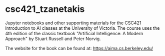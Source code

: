 # csc421_tzanetakis
Jupyter notebooks and other supporting materials for the CSC421 Introduction to AI classes at the University of Victoria. The course 
uses the 4th edition of the classic textbook "Artificial Intelligence: A Modern Approach" by Stuart Russell and Peter Norvig. 

The website for the book can be found at: 
https://aima.cs.berkeley.edu/



